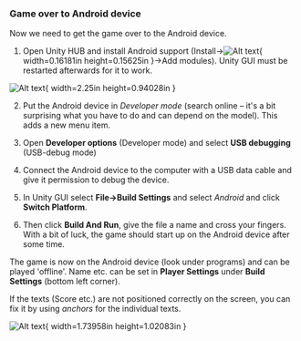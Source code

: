### Game over to Android device

Now we need to get the game over to the Android device.

1.  Open Unity HUB and install Android support
    (Install->![Alt text](media/image77.png){ width=0.16181in height=0.15625in }->Add modules). Unity
    GUI must be restarted afterwards for it to work.

![Alt text](media/image78.png){ width=2.25in height=0.94028in }

2.  Put the Android device in *Developer mode* (search online – it's a bit
    surprising what you have to do and can depend on the model). This
    adds a new menu item.

3.  Open **Developer options** (Developer mode) and select
    **USB debugging** (USB-debug mode)

4.  Connect the Android device to the computer with a USB data cable and give
    it permission to debug the device.

5.  In Unity GUI select **File->Build Settings** and select *Android* and click
    **Switch Platform**.

6.  Then click **Build And Run**, give the file a name and cross
    your fingers. With a bit of luck, the game should start up on the Android
    device after some time.

The game is now on the Android device (look under programs) and can
be played 'offline'. Name etc. can be set in **Player Settings** under
**Build Settings** (bottom left corner).

If the texts (Score etc.) are not positioned correctly on the screen,
you can fix it by using *anchors* for the individual texts.

![Alt text](media/image79.png){ width=1.73958in height=1.02083in }
